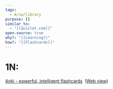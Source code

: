 ```yaml
---
tags:
  - A/sw/library
purpose: []
similar_to:
  - "[[quizlet.com]]"
open-source: true
why?: "[[Learning]]"
how?: "[[Flashcards]]"
---
```

# 1N: 
[Anki - powerful, intelligent flashcards](onenote:https://d.docs.live.net/a3e7ec4e2a2bbe83/Documents/OneNote%20Notebooks/Projects/BP/latest.one#Anki%20-%20powerful,%20intelligent%20flashcards&section-id={CA37B6A0-3ECD-407A-AB93-01DEFA2ADAEA}&page-id={AB426D5B-C349-4C93-BFC1-6FA9DF80B0AE}&end)  ([Web view](https://onedrive.live.com/view.aspx?resid=A3E7EC4E2A2BBE83%2150469&id=documents&wd=target%28BP%2Flatest.one%7CCA37B6A0-3ECD-407A-AB93-01DEFA2ADAEA%2FAnki%20-%20powerful%2C%20intelligent%20flashcards%7CAB426D5B-C349-4C93-BFC1-6FA9DF80B0AE%2F%29))
